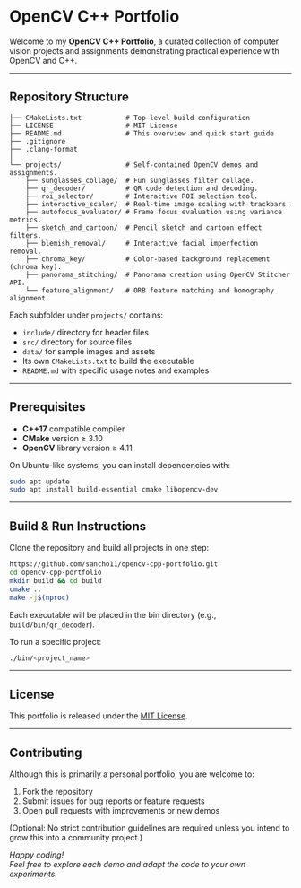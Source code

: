 # OpenCV C++ Portfolio

Welcome to my **OpenCV C++ Portfolio**, a curated collection of computer vision projects and assignments demonstrating practical experience with OpenCV and C++.

---

## Repository Structure

```
├── CMakeLists.txt           # Top-level build configuration
├── LICENSE                  # MIT License
├── README.md                # This overview and quick start guide
├── .gitignore
├── .clang-format
│
└── projects/                # Self-contained OpenCV demos and assignments.
    ├── sunglasses_collage/  # Fun sunglasses filter collage.
    ├── qr_decoder/          # QR code detection and decoding.
    ├── roi_selector/        # Interactive ROI selection tool.
    ├── interactive_scaler/  # Real-time image scaling with trackbars.
    ├── autofocus_evaluator/ # Frame focus evaluation using variance metrics.
    ├── sketch_and_cartoon/  # Pencil sketch and cartoon effect filters.
    ├── blemish_removal/     # Interactive facial imperfection removal.
    ├── chroma_key/          # Color-based background replacement (chroma key).
    ├── panorama_stitching/  # Panorama creation using OpenCV Stitcher API.
    └── feature_alignment/   # ORB feature matching and homography alignment.
```

Each subfolder under `projects/` contains:
- `include/` directory for header files
- `src/` directory for source files
- `data/` for sample images and assets
- Its own `CMakeLists.txt` to build the executable
- `README.md` with specific usage notes and examples

---

## Prerequisites

- **C++17** compatible compiler
- **CMake** version ≥ 3.10
- **OpenCV** library version ≥ 4.11

On Ubuntu-like systems, you can install dependencies with:

```bash
sudo apt update
sudo apt install build-essential cmake libopencv-dev
```

---

## Build & Run Instructions

Clone the repository and build all projects in one step:

```bash
https://github.com/sancho11/opencv-cpp-portfolio.git
cd opencv-cpp-portfolio
mkdir build && cd build
cmake ..
make -j$(nproc)
```

Each executable will be placed in the bin directory (e.g., `build/bin/qr_decoder`).

To run a specific project:

```bash
./bin/<project_name>
```

---

## License

This portfolio is released under the [MIT License](LICENSE).

---

## Contributing

Although this is primarily a personal portfolio, you are welcome to:

1. Fork the repository
2. Submit issues for bug reports or feature requests
3. Open pull requests with improvements or new demos

(Optional: No strict contribution guidelines are required unless you intend to grow this into a community project.)

*Happy coding!*  
*Feel free to explore each demo and adapt the code to your own experiments.*